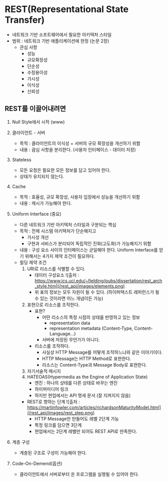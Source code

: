# REST(Representational State Transfer)
- 네트워크 기반 소프트웨어에서 필요한 아키텍처 스타일
- 범위 : 네트워크 기반 애플리케이션에 한정 (논문 2장)
	- 관심 사항
		- 성능
		- 규모확장성
		- 단순성
		- 수정용이성
		- 가시성
		- 이식성
		- 신뢰성

## REST를 이끌어내려면
1. Null Style에서 시작 (www)
2. 클라이언트 - 서버
	- 목적 : 클라이언트의 이식성 + 서버의 규모 확장성을 개선하기 위함
	- 내용 : 괌심 사항을 분리한다. (사용자 인터페이스 - 데이터 저장)
3. Stateless
	- 모든 요청은 필요한 모든 정보를 담고 있어야 한다.
	- 상태가 유지되지 않는다.
4. Cache
	- 목적 : 효율성, 규모 확장성, 사용자 입장에서 성능을 개선하기 위함
	- 내용 : 캐시가 가능해야 한다.
5. Uniform Interface (중요)
	- 다른 네트워크 기반 아키텍처 스타일과 구분되는 핵심
	- 목적 : 전체 시스템 아키텍처가 단순해지고
		- 가시성 개선
		- 구현과 서비스가 분리되어 독립적인 진화(고도화)가 가능해지기 위함
	- 내용 : 구성 요소 사이의 인터페이스는 균일해야 한다. Uniform Interface를 얻기 위해서는 4가지 제약 조건이 필요하다.
	- 필딩 제약 조건
		1. URI로 리소스를 식별할 수 있다.
			- 데이터 구성요소
			![출처 : https://www.ics.uci.edu/~fielding/pubs/dissertation/rest_arch_style.htm](/rest_api/images/elements.png)
			- 위 표의 정보는 모두 자원이 될 수 있다. (하이퍼텍스트 레퍼런스가 될 수 있는 것이라면 어느 개념이든 가능)
		2. 표현으로 리소스를 조작한다.
			- 표현?
				- 어떤 리소스의 특정 시점의 상태를 반영하고 있는 정보
					- representation data
					- representation metadata (Content-Type, Content-Language...)
				- 서버에 저장된 무언가가 아니다.
			- 리소스를 조작하다.
				- 사실상 HTTP Message를 어떻게 조작하느냐와 같은 이야기이다.
				- HTTP Message는 HTTP Method로 표현한다.
				- 리소스는 Content-Type과 Message Body로 표현한다.
		3. 자기서술적 메시지
		4. HATEOAS(Hypermedia as the Engine of Application State)
			- 엔진 : 하나의 상태를 다른 상태로 바꾸는 엔진
			- 하이퍼미디어 링크
			- 하지만 현업에서는 API 명세 문서 (잘 지켜지지 않음)
		- REST로 향하는 단계
		![출처 : https://martinfowler.com/articles/richardsonMaturityModel.html](/rest_api/images/rest_step.png)
			- HTTP Message만 만들어도 레벨 2단계 가능
			- 특정 링크를 담으면 3단계
			- 현업에서는 2단계 레벨만 되어도 REST API로 만족한다.

6. 계층 구성
	- 계층된 구조로 구성이 가능해야 한다.
7. Code-On-Demend(옵션)
	- 클라이언트에서 서버로부터 온 프로그램을 실행될 수 있어야 한다.


